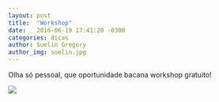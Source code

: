 ```yaml
---
layout: post
title:  "Workshop"
date:   2016-06-19 17:41:20 -0300
categories: dicas
author: Suelin Gregory
author_img: suelin.jpg
---
```


Olha só pessoal, que oportunidade bacana workshop gratuito!

![](http://www.alessandrostein.com/blog-fashion-hug/images/posts/sumetalnox.png)
